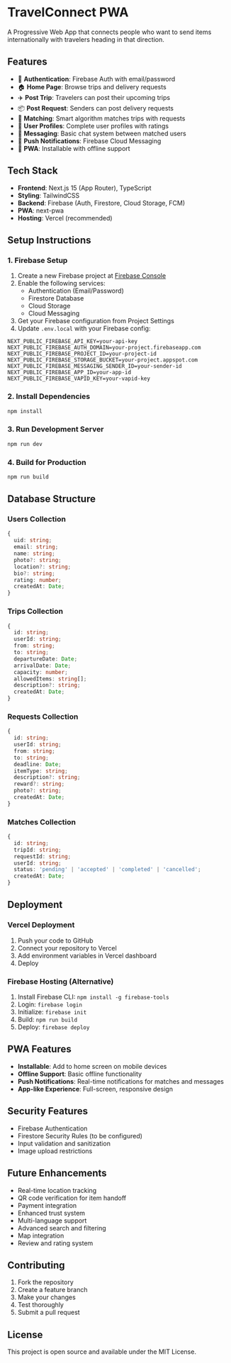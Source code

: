 # TravelConnect PWA

A Progressive Web App that connects people who want to send items internationally with travelers heading in that direction.

## Features

- 🔐 **Authentication**: Firebase Auth with email/password
- 🏠 **Home Page**: Browse trips and delivery requests
- ✈️ **Post Trip**: Travelers can post their upcoming trips
- 📦 **Post Request**: Senders can post delivery requests
- 🤝 **Matching**: Smart algorithm matches trips with requests
- 👤 **User Profiles**: Complete user profiles with ratings
- 💬 **Messaging**: Basic chat system between matched users
- 🔔 **Push Notifications**: Firebase Cloud Messaging
- 📱 **PWA**: Installable with offline support

## Tech Stack

- **Frontend**: Next.js 15 (App Router), TypeScript
- **Styling**: TailwindCSS
- **Backend**: Firebase (Auth, Firestore, Cloud Storage, FCM)
- **PWA**: next-pwa
- **Hosting**: Vercel (recommended)

## Setup Instructions

### 1. Firebase Setup

1. Create a new Firebase project at [Firebase Console](https://console.firebase.google.com/)
2. Enable the following services:
   - Authentication (Email/Password)
   - Firestore Database
   - Cloud Storage
   - Cloud Messaging
3. Get your Firebase configuration from Project Settings
4. Update `.env.local` with your Firebase config:

```env
NEXT_PUBLIC_FIREBASE_API_KEY=your-api-key
NEXT_PUBLIC_FIREBASE_AUTH_DOMAIN=your-project.firebaseapp.com
NEXT_PUBLIC_FIREBASE_PROJECT_ID=your-project-id
NEXT_PUBLIC_FIREBASE_STORAGE_BUCKET=your-project.appspot.com
NEXT_PUBLIC_FIREBASE_MESSAGING_SENDER_ID=your-sender-id
NEXT_PUBLIC_FIREBASE_APP_ID=your-app-id
NEXT_PUBLIC_FIREBASE_VAPID_KEY=your-vapid-key
```

### 2. Install Dependencies

```bash
npm install
```

### 3. Run Development Server

```bash
npm run dev
```

### 4. Build for Production

```bash
npm run build
```

## Database Structure

### Users Collection
```typescript
{
  uid: string;
  email: string;
  name: string;
  photo?: string;
  location?: string;
  bio?: string;
  rating: number;
  createdAt: Date;
}
```

### Trips Collection
```typescript
{
  id: string;
  userId: string;
  from: string;
  to: string;
  departureDate: Date;
  arrivalDate: Date;
  capacity: number;
  allowedItems: string[];
  description?: string;
  createdAt: Date;
}
```

### Requests Collection
```typescript
{
  id: string;
  userId: string;
  from: string;
  to: string;
  deadline: Date;
  itemType: string;
  description?: string;
  reward?: string;
  photo?: string;
  createdAt: Date;
}
```

### Matches Collection
```typescript
{
  id: string;
  tripId: string;
  requestId: string;
  userId: string;
  status: 'pending' | 'accepted' | 'completed' | 'cancelled';
  createdAt: Date;
}
```

## Deployment

### Vercel Deployment

1. Push your code to GitHub
2. Connect your repository to Vercel
3. Add environment variables in Vercel dashboard
4. Deploy

### Firebase Hosting (Alternative)

1. Install Firebase CLI: `npm install -g firebase-tools`
2. Login: `firebase login`
3. Initialize: `firebase init`
4. Build: `npm run build`
5. Deploy: `firebase deploy`

## PWA Features

- **Installable**: Add to home screen on mobile devices
- **Offline Support**: Basic offline functionality
- **Push Notifications**: Real-time notifications for matches and messages
- **App-like Experience**: Full-screen, responsive design

## Security Features

- Firebase Authentication
- Firestore Security Rules (to be configured)
- Input validation and sanitization
- Image upload restrictions

## Future Enhancements

- Real-time location tracking
- QR code verification for item handoff
- Payment integration
- Enhanced trust system
- Multi-language support
- Advanced search and filtering
- Map integration
- Review and rating system

## Contributing

1. Fork the repository
2. Create a feature branch
3. Make your changes
4. Test thoroughly
5. Submit a pull request

## License

This project is open source and available under the MIT License.
